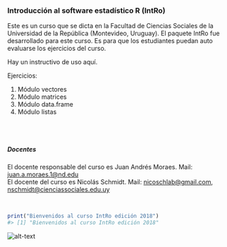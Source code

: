 <!-- README.md is generated from README.Rmd. Please edit that file -->
### Introducción al software estadístico R (IntRo)

Este es un curso que se dicta en la Facultad de Ciencias Sociales de la
Universidad de la República (Montevideo, Uruguay). El paquete IntRo fue
desarrollado para este curso. Es para que los estudiantes puedan auto
evaluarse los ejercicios del curso.

Hay un instructivo de uso aquí.

Ejercicios:

1.  Módulo vectores
2.  Módulo matrices
3.  Módulo data.frame
4.  Módulo listas

<br /> <br />

##### **Docentes**

El docente responsable del curso es Juan Andrés Moraes. Mail:
<juan.a.moraes.1@nd.edu>  
El docente del curso es Nicolás Schmidt. Mail: <nicoschlab@gmail.com>,
<nschmidt@cienciassociales.edu.uy>

<br />

``` r
print("Bienvenidos al curso IntRo edición 2018")
#> [1] "Bienvenidos al curso IntRo edición 2018"
```

![alt-text](https://raw.githubusercontent.com/Nicolas-Schmidt/IntRo/master/animation.gif)
